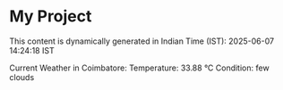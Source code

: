 # My Project

This content is dynamically generated in Indian Time (IST): 2025-06-07 14:24:18 IST


Current Weather in Coimbatore:
Temperature: 33.88 °C
Condition: few clouds
